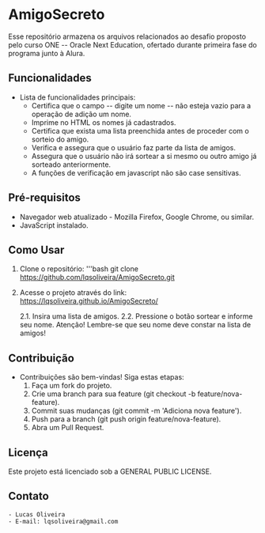 # AmigoSecreto
Esse repositório armazena os arquivos relacionados ao desafio proposto pelo curso ONE -- Oracle Next Education, ofertado durante primeira fase do programa junto à Alura.

## Funcionalidades

- Lista de funcionalidades principais:
    - Certifica que o campo -- digite um nome -- não esteja vazio para a operação de adição um nome.
    - Imprime no HTML os nomes já cadastrados.
    - Certifica que exista uma lista preenchida antes de proceder com o sorteio do amigo.
    - Verifica e assegura que o usuário faz parte da lista de amigos.
    - Assegura que o usuário não irá sortear a si mesmo ou outro amigo já sorteado anteriormente.
    - A funções de verificação em javascript não são case sensitivas.

## Pré-requisitos

- Navegador web atualizado - Mozilla Firefox, Google Chrome, ou similar.
- JavaScript instalado.

## Como Usar

1. Clone o repositório:
    '''bash
    git clone https://github.com/lqsoliveira/AmigoSecreto.git

2. Acesse o projeto através do link:
    https://lqsoliveira.github.io/AmigoSecreto/

    2.1. Insira uma lista de amigos.
    2.2. Pressione o botão sortear e informe seu nome. Atenção! Lembre-se que seu nome deve constar na lista de amigos!

## Contribuição

- Contribuições são bem-vindas! Siga estas etapas:
    1. Faça um fork do projeto.
    2. Crie uma branch para sua feature (git checkout -b feature/nova-feature).
    3. Commit suas mudanças (git commit -m 'Adiciona nova feature').
    4. Push para a branch (git push origin feature/nova-feature).
    5. Abra um Pull Request.

## Licença

Este projeto está licenciado sob a GENERAL PUBLIC LICENSE.

## Contato

    - Lucas Oliveira
    - E-mail: lqsoliveira@gmail.com